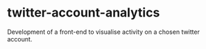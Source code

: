 # twitter-account-analytics
Development of a front-end to visualise activity on a chosen twitter account.
